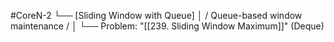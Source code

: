#CoreN-2
└── [Sliding Window with Queue]
    │   / Queue-based window maintenance /
    │
    └── Problem: "[[239. Sliding Window Maximum]]" (Deque)